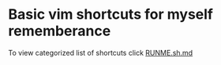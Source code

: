 Basic vim shortcuts for myself rememberance
=

To view categorized list of shortcuts click [RUNME.sh.md](blob/master/RUNME.sh.md)

